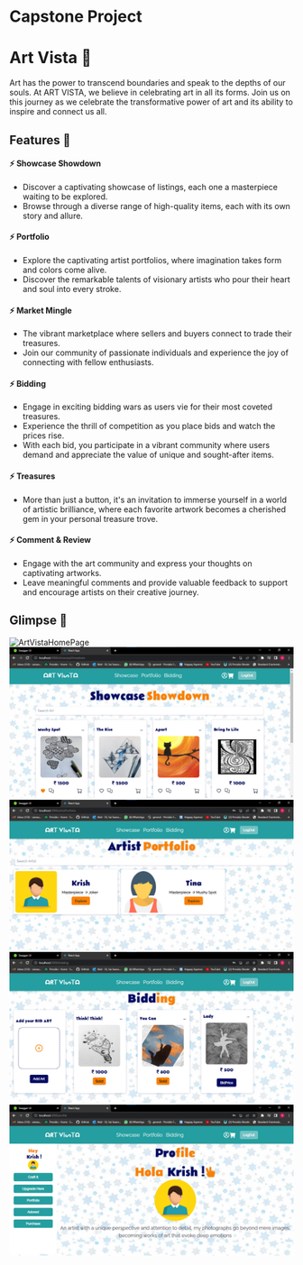 # Capstone Project

# Art Vista 🎨

Art has the power to transcend boundaries and speak to the depths of our souls. At ART VISTA, we believe in celebrating art in all its forms. Join us on this journey as we celebrate the transformative power of art and its ability to inspire and connect us all.

## Features 💬

#### ⚡️ Showcase Showdown

- Discover a captivating showcase of listings, each one a masterpiece waiting to be explored.  
- Browse through a diverse range of high-quality items, each with its own story and allure. 

#### ⚡️ Portfolio

- Explore the captivating artist portfolios, where imagination takes form and colors come alive. 
- Discover the remarkable talents of visionary artists who pour their heart and soul into every stroke.

#### ⚡️ Market Mingle

- The vibrant marketplace where sellers and buyers connect to trade their treasures. 
- Join our community of passionate individuals and experience the joy of connecting with fellow enthusiasts.

#### ⚡️ Bidding

- Engage in exciting bidding wars as users vie for their most coveted treasures. 
- Experience the thrill of competition as you place bids and watch the prices rise. 
- With each bid, you participate in a vibrant community where users demand and appreciate the value of unique and sought-after items.

#### ⚡️ Treasures

- More than just a button, it's an invitation to immerse yourself in a world of artistic brilliance, where each favorite artwork becomes a cherished gem in your personal treasure trove.

#### ⚡️ Comment & Review

- Engage with the art community and express your thoughts on captivating artworks. 
- Leave meaningful comments and provide valuable feedback to support and encourage artists on their creative journey.


## Glimpse 💬

![ArtVistaHomePage](assets/ArtVistaHomePage.png)
![ArtVistaShowcaseShowdown](assets/ArtVistaShowcase.png)
![ArtVistaPortfolio](assets/ArtVistaPortfolio.png)
![ArtVistaBidding](assets/ArtVistaBidding.png)
![ArtVistaProfile](assets/ArtVistaProfile.png)

